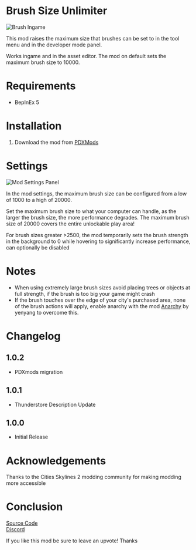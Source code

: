 # Brush Size Unlimiter

![Brush Ingame](https://raw.githubusercontent.com/Cgameworld/BrushSizeUnlimiter/master/Properties/preview1.jpg)

This mod raises the maximum size that brushes can be set to in the tool menu and in the developer mode panel. 

Works ingame and in the asset editor. The mod on default sets the maximum brush size to 10000. 

# Requirements
- BepInEx 5

# Installation
1) Download the mod from [PDXMods](https://mods.paradoxplaza.com/mods/75249/Windows)

# Settings

![Mod Settings Panel](https://raw.githubusercontent.com/Cgameworld/BrushSizeUnlimiter/master/Properties/preview2.jpg)

In the mod settings, the maximum brush size can be configured from a low of 1000 to a high of 20000.

Set the maximum brush size to what your computer can handle, as the larger the brush size, the more performance degrades. The maximum brush size of 20000 covers the entire unlockable play area!

For brush sizes greater >2500, the mod temporarily sets the brush strength in the background to 0 while hovering to significantly increase performance, can optionally be disabled

# Notes

- When using extremely large brush sizes avoid placing trees or objects at full strength, if the brush is too big your game might crash
- If the brush touches over the edge of your city's purchased area, none of the brush actions will apply, enable anarchy with the mod [Anarchy](https://thunderstore.io/c/cities-skylines-ii/p/yenyang/Anarchy/) by yenyang to overcome this.


# Changelog

## 1.0.2 

- PDXmods migration

## 1.0.1

- Thunderstore Description Update

## 1.0.0 
- Initial Release

# Acknowledgements

Thanks to the Cities Skylines 2 modding community for making modding more accessible

# Conclusion

[Source Code](https://github.com/Cgameworld/BrushSizeUnlimiter/)   
[Discord](https://discord.gg/tDZhaMrgsQ)

If you like this mod be sure to leave an upvote! Thanks